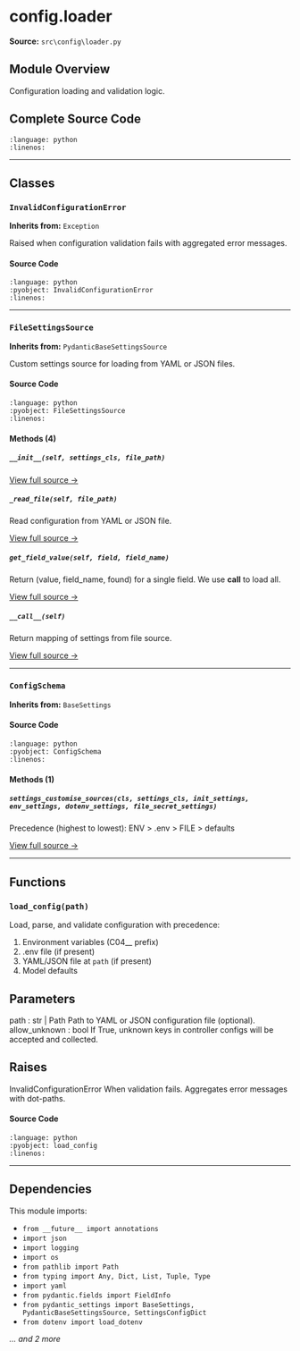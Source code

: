# config.loader

**Source:** `src\config\loader.py`

## Module Overview

Configuration loading and validation logic.

## Complete Source Code

```{literalinclude} ../../../src/config/loader.py
:language: python
:linenos:
```

---

## Classes

### `InvalidConfigurationError`

**Inherits from:** `Exception`

Raised when configuration validation fails with aggregated error messages.

#### Source Code

```{literalinclude} ../../../src/config/loader.py
:language: python
:pyobject: InvalidConfigurationError
:linenos:
```

---

### `FileSettingsSource`

**Inherits from:** `PydanticBaseSettingsSource`

Custom settings source for loading from YAML or JSON files.

#### Source Code

```{literalinclude} ../../../src/config/loader.py
:language: python
:pyobject: FileSettingsSource
:linenos:
```

#### Methods (4)

##### `__init__(self, settings_cls, file_path)`

[View full source →](#method-filesettingssource-__init__)

##### `_read_file(self, file_path)`

Read configuration from YAML or JSON file.

[View full source →](#method-filesettingssource-_read_file)

##### `get_field_value(self, field, field_name)`

Return (value, field_name, found) for a single field. We use __call__ to load all.

[View full source →](#method-filesettingssource-get_field_value)

##### `__call__(self)`

Return mapping of settings from file source.

[View full source →](#method-filesettingssource-__call__)

---

### `ConfigSchema`

**Inherits from:** `BaseSettings`

#### Source Code

```{literalinclude} ../../../src/config/loader.py
:language: python
:pyobject: ConfigSchema
:linenos:
```

#### Methods (1)

##### `settings_customise_sources(cls, settings_cls, init_settings, env_settings, dotenv_settings, file_secret_settings)`

Precedence (highest to lowest): ENV > .env > FILE > defaults

[View full source →](#method-configschema-settings_customise_sources)

---

## Functions

### `load_config(path)`

Load, parse, and validate configuration with precedence:
  1) Environment variables (C04__ prefix)
  2) .env file (if present)
  3) YAML/JSON file at `path` (if present)
  4) Model defaults

Parameters
----------
path : str | Path
    Path to YAML or JSON configuration file (optional).
allow_unknown : bool
    If True, unknown keys in controller configs will be accepted and collected.

Raises
------
InvalidConfigurationError
    When validation fails. Aggregates error messages with dot-paths.

#### Source Code

```{literalinclude} ../../../src/config/loader.py
:language: python
:pyobject: load_config
:linenos:
```

---

## Dependencies

This module imports:

- `from __future__ import annotations`
- `import json`
- `import logging`
- `import os`
- `from pathlib import Path`
- `from typing import Any, Dict, List, Tuple, Type`
- `import yaml`
- `from pydantic.fields import FieldInfo`
- `from pydantic_settings import BaseSettings, PydanticBaseSettingsSource, SettingsConfigDict`
- `from dotenv import load_dotenv`

*... and 2 more*
